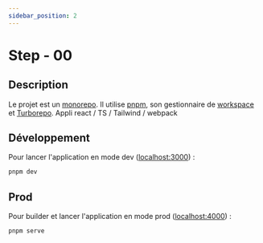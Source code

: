 ```yaml
---
sidebar_position: 2
---
```


# Step - 00

## Description

Le projet est un [monorepo](https://monorepo.tools/). Il utilise [pnpm](https://pnpm.io/), son gestionnaire de [workspace](https://pnpm.io/workspaces) et [Turborepo](https://turborepo.org/).
Appli react / TS / Tailwind / webpack

## Développement

Pour lancer l'application en mode dev ([localhost:3000](http://localhost:3000)) :

```bash
pnpm dev
```

## Prod

Pour builder et lancer l'application en mode prod ([localhost:4000](http://localhost:4000)) :

```bash
pnpm serve
```
